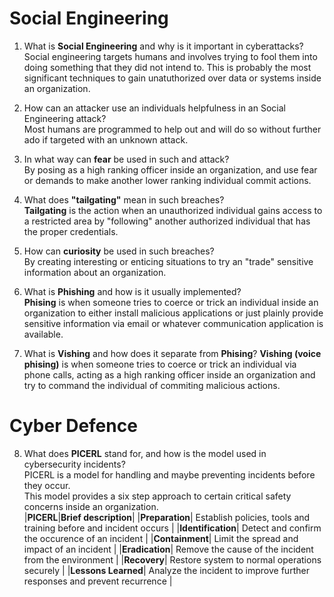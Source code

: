 # Social Engineering

1. What is **Social Engineering** and why is it important in cyberattacks?  
    Social engineering targets humans and involves trying to fool them into doing something that they did not intend to. 
    This is probably the most significant techniques to gain unatuthorized over data or systems inside an organization.  

2. How can an attacker use an individuals helpfulness in an Social Engineering attack?  
    Most humans are programmed to help out and will do so without further ado if targeted with an unknown attack. 

3. In what way can **fear** be used in such and attack?  
    By posing as a high ranking officer inside an organization, and use fear or demands to make another lower ranking individual commit actions.
4. What does **"tailgating"** mean in such breaches?  
    **Tailgating** is the action when an unauthorized individual gains access to a restricted area by "following" another authorized individual that has the proper credentials. 
5. How can **curiosity** be used in such breaches?  
    By creating interesting or enticing situations to try an "trade" sensitive information about an organization.
6. What is **Phishing** and how is it usually implemented?  
    **Phising** is when someone tries to coerce or trick an individual inside an organization to either install malicious applications or just plainly provide sensitive information via email or whatever communication application is available.
7. What is **Vishing** and how does it separate from **Phising**?
    **Vishing (voice phising)** is when someone tries to coerce or trick an individual via phone calls, acting as a high ranking officer inside an organization and try to command the individual of commiting malicious actions.

# Cyber Defence 

8. What does **PICERL** stand for, and how is the model used in cybersecurity incidents?  
    PICERL is a model for handling and maybe preventing incidents before they occur.  
    This model provides a six step approach to certain critical safety concerns inside an organization.  
    |**PICERL**|**Brief description**| 
    |**Preparation**| Establish policies, tools and training before and incident occurs | 
    |**Identification**| Detect and confirm the occurence of an incident |
    |**Containment**| Limit the spread and impact of an incident |
    |**Eradication**| Remove the cause of the incident from the environment |
    |**Recovery**| Restore system to normal operations securely |
    |**Lessons Learned**| Analyze the incident to improve further responses and prevent recurrence |
